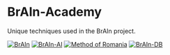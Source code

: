 # BrAIn-Academy
Unique techniques used in the BrAIn project.

<a href="https://resimlink.com/hcl48mk2" title="BrAIn"><img src="https://r.resimlink.com/hcl48mk2.png" title="BrAIn" alt="BrAIn"></a>
<a href="https://resimlink.com/sXDbncCkEtU" title="BrAIn-AI"><img src="https://r.resimlink.com/sXDbncCkEtU.png" title="BrAIn-AI" alt="BrAIn-AI"></a>
<a href="https://resimlink.com/Y1fnMg_0ecAW" title="Method of Romania"><img src="https://r.resimlink.com/Y1fnMg_0ecAW.png" title="Method of Romania" alt="Method of Romania"></a>
<a href="https://resimlink.com/yOI16H" title="BrAIn-DB"><img src="https://r.resimlink.com/yOI16H.png" title="BrAIn-DB" alt="BrAIn-DB"></a>
